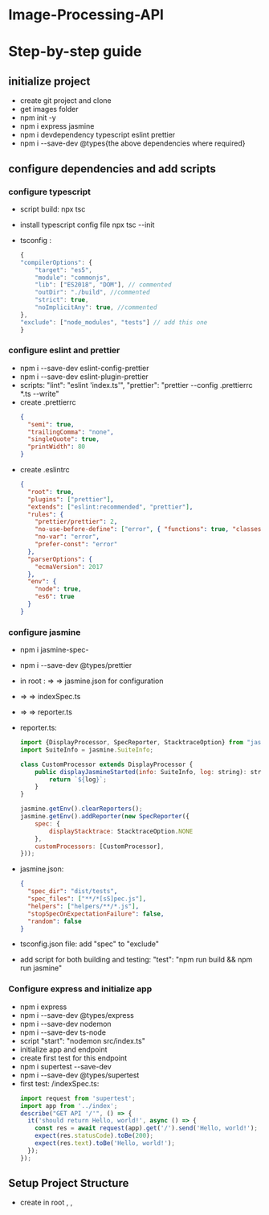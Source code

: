 # Image-Processing-API

# Step-by-step guide

## initialize project

- create git project and clone
- get images folder
- npm init -y
- npm i express jasmine
- npm i devdependency typescript eslint prettier
- npm i --save-dev @types{the above dependencies where required}

## configure dependencies and add scripts

### configure typescript

- script build: npx tsc
- install typescript config file npx tsc --init
- tsconfig :

  ```javascript
  {
  "compilerOptions": {
      "target": "es5",
      "module": "commonjs",
      "lib": ["ES2018", "DOM"], // commented
      "outDir": "./build", //commented
      "strict": true,
      "noImplicitAny": true, //commented
  },
  "exclude": ["node_modules", "tests"] // add this one
  }
  ```

### configure eslint and prettier

- npm i --save-dev eslint-config-prettier
- npm i --save-dev eslint-plugin-prettier
- scripts:
  "lint": "eslint 'index.ts'",
  "prettier": "prettier --config .prettierrc \*.ts --write"
- create .prettierrc
  ```json
  {
    "semi": true,
    "trailingComma": "none",
    "singleQuote": true,
    "printWidth": 80
  }
  ```
- create .eslintrc
  ```json
  {
    "root": true,
    "plugins": ["prettier"],
    "extends": ["eslint:recommended", "prettier"],
    "rules": {
      "prettier/prettier": 2,
      "no-use-before-define": ["error", { "functions": true, "classes": true }],
      "no-var": "error",
      "prefer-const": "error"
    },
    "parserOptions": {
      "ecmaVersion": 2017
    },
    "env": {
      "node": true,
      "es6": true
    }
  }
  ```

### configure jasmine

- npm i jasmine-spec-
- npm i --save-dev @types/prettier
- in root : <spec> => <support> => jasmine.json for configuration
- <src> => <tests> => indexSpec.ts
- <tests> => <helpers> => reporter.ts
- reporter.ts:

  ```javascript
  import {DisplayProcessor, SpecReporter, StacktraceOption} from "jasmine-spec-reporter";
  import SuiteInfo = jasmine.SuiteInfo;

  class CustomProcessor extends DisplayProcessor {
      public displayJasmineStarted(info: SuiteInfo, log: string): string {
          return `${log}`;
      }
  }

  jasmine.getEnv().clearReporters();
  jasmine.getEnv().addReporter(new SpecReporter({
      spec: {
          displayStacktrace: StacktraceOption.NONE
      },
      customProcessors: [CustomProcessor],
  }));
  ```

- jasmine.json:

  ```json
  {
    "spec_dir": "dist/tests",
    "spec_files": ["**/*[sS]pec.js"],
    "helpers": ["helpers/**/*.js"],
    "stopSpecOnExpectationFailure": false,
    "random": false
  }
  ```

- tsconfig.json file: add "spec" to "exclude"
- add script for both building and testing: "test": "npm run build && npm run jasmine"

### Configure express and initialize app

- npm i express
- npm i --save-dev @types/express
- npm i --save-dev nodemon
- npm i --save-dev ts-node
- script "start": "nodemon src/index.ts"
- initialize app and endpoint
- create first test for this endpoint
- npm i supertest --save-dev
- npm i --save-dev @types/supertest
- first test: /indexSpec.ts:
  ```typescript
  import request from 'supertest';
  import app from '../index';
  describe("GET API '/'", () => {
    it('should return Hello, world!', async () => {
      const res = await request(app).get('/').send('Hello, world!');
      expect(res.statusCode).toBe(200);
      expect(res.text).toBe('Hello, world!');
    });
  });
  ```

## Setup Project Structure

- create in root <routes>, <controllers>, <middleware>

##

```

```
